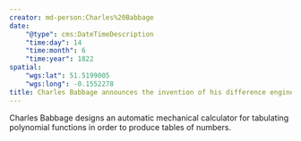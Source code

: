 ```yaml
---
creator: md-person:Charles%20Babbage
date:
    "@type": cms:DateTimeDescription
    "time:day": 14
    "time:month": 6
    "time:year": 1822
spatial:
    "wgs:lat": 51.5199005
    "wgs:long": -0.1552278
title: Charles Babbage announces the invention of his difference engine
---
```


Charles Babbage designs an automatic mechanical calculator for tabulating polynomial functions in order to produce tables of numbers.